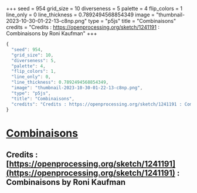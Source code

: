 +++
seed = 954
grid_size = 10
diverseness = 5
palette = 4
flip_colors = 1
line_only = 0
line_thickness = 0.7892494568854349
image = "thumbnail-2023-10-30-01-22-13-c8np.png"
type = "p5js"
title = "Combinaisons"
credits = "Credits : https://openprocessing.org/sketch/1241191 : Combinaisons by Roni Kaufman"
+++




~~~javascript
{
  "seed": 954,
  "grid_size": 10,
  "diverseness": 5,
  "palette": 4,
  "flip_colors": 1,
  "line_only": 0,
  "line_thickness": 0.7892494568854349,
  "image": "thumbnail-2023-10-30-01-22-13-c8np.png",
  "type": "p5js",
  "title": "Combinaisons",
  "credits": "Credits : https://openprocessing.org/sketch/1241191 : Combinaisons by Roni Kaufman"
}
~~~



# [Combinaisons](https://openprocessing.org/sketch/2065396)

## Credits : [https://openprocessing.org/sketch/1241191](https://openprocessing.org/sketch/1241191) : Combinaisons by Roni Kaufman 

